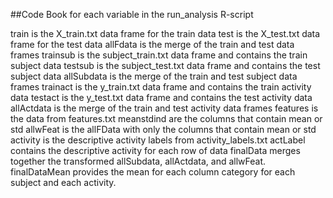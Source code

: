 ##Code Book for each variable in the run_analysis R-script

train is the X_train.txt data frame for the train data
test is the X_test.txt data frame for the test data
allFdata is the merge of the train and test data frames
trainsub is the subject_train.txt data frame and contains the train subject data
testsub is the subject_test.txt data frame and contains the test subject data
allSubdata is the merge of the train and test subject data frames
trainact is the y_train.txt data frame and contains the train activity data
testact is the y_test.txt data frame and contains the test activity data
allActdata is the merge of the train and test activity data frames
features is the data from features.txt
meanstdind are the columns that contain mean or std
allwFeat is the allFData with only the columns that contain mean or std
activity is the descriptive activity labels from activity_labels.txt
actLabel contains the descriptive activity for each row of data
finalData merges together the transformed allSubdata, allActdata, and allwFeat.
finalDataMean provides the mean for each column category for each subject and each activity.